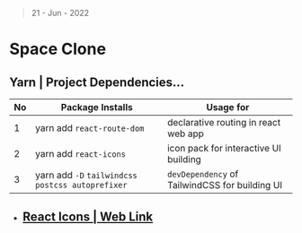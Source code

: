 > 21 - Jun - 2022

# Space Clone


## Yarn | Project Dependencies...
|No| Package Installs               | Usage for                             |
|--|--------------------------------|---------------------------------------|
| 1| yarn add `react-route-dom`     | declarative routing in react web app  |
| 2| yarn add `react-icons`         | icon pack for interactive UI building |
| 3| yarn add `-D` `tailwindcss postcss autoprefixer` | `devDependency` of TailwindCSS for building UI  |


 
* ## [React Icons | Web Link][link]
[link]: https://react-icons.github.io/react-icons